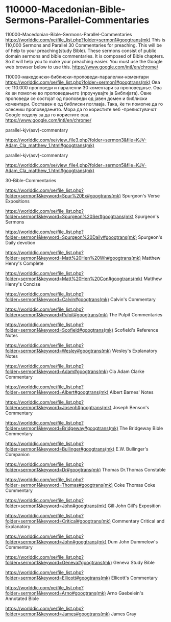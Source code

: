 # 110000-Macedonian-Bible-Sermons-Parallel-Commentaries
110000-Macedonian-Bible-Sermons-Parallel-Commentaries
https://worlddic.com/xe/file_list.php?folder=sermon1#googtrans(mk) 
This is 110,000 Sermons and Parallel 30 Commentaries for preaching. 
This will be of help to your preaching(study Bible). 
These sermons consist of public domain sermons and bible commentaries. 
It is composed of Bible chapters. 
So it will help you to make your preaching easier.
You must use the Google web browser below to use this.
https://www.google.com/intl/en/chrome/

110000-македонски-библиски-проповеди-паралелни-коментари
https://worlddic.com/xe/file_list.php?folder=sermon1#googtrans(mk)
Ова се 110.000 проповеди и паралелни 30 коментари за проповедање.
Ова ќе ви помогне во проповедањето (проучувајте ја Библијата).
Овие проповеди се состојат од проповеди од јавен домен и библиски коментари.
Составен е од библиски поглавја.
Така, ќе ти помогне да го олесниш проповедањето.
Мора да го користите веб -прелистувачот Google подолу за да го користите ова.
https://www.google.com/intl/en/chrome/


parallel-kjv(asv)-commentary

https://worlddic.com/xe/view_file3.php?folder=sermon3&file=KJV-Adam_Cla_matthew_1.html#googtrans(mk) 

parallel-kjv(asv)-commentary

https://worlddic.com/xe/view_file4.php?folder=sermon5&file=KJV-Adam_Cla_matthew_1.html#googtrans(mk)

30-Bible-Commentaries

 https://worlddic.com/xe/file_list.php?folder=sermon1&keyword=Spur%20Ex#googtrans(mk) Spurgeon's Verse Expositions 
 
 https://worlddic.com/xe/file_list.php?folder=sermon1&keyword=Spurgeon%20Ser#googtrans(mk) Spurgeon's Sermons 
 
 https://worlddic.com/xe/file_list.php?folder=sermon1&keyword=Spurgeon%20Daily#googtrans(mk) Spurgeon's Daily devotion 
 
 https://worlddic.com/xe/file_list.php?folder=sermon1&keyword=Matt%20Hen%20Wh#googtrans(mk) Matthew Henry's Complete 
 
 https://worlddic.com/xe/file_list.php?folder=sermon1&keyword=Matt%20Hen%20Con#googtrans(mk) Matthew Henry's Concise 


 https://worlddic.com/xe/file_list.php?folder=sermon1&keyword=Calvin#googtrans(mk) Calvin's Commentary  
 
 https://worlddic.com/xe/file_list.php?folder=sermon1&keyword=Pulpit#googtrans(mk) The Pulpit Commentaries 
 
 https://worlddic.com/xe/file_list.php?folder=sermon1&keyword=Scofield#googtrans(mk) Scofield's Reference Notes  
 
 https://worlddic.com/xe/file_list.php?folder=sermon1&keyword=Wesley#googtrans(mk) Wesley's Explanatory Notes 
 
 https://worlddic.com/xe/file_list.php?folder=sermon1&keyword=Adam#googtrans(mk) Cla Adam Clarke Commentary 
 

 https://worlddic.com/xe/file_list.php?folder=sermon1&keyword=Albert#googtrans(mk) Albert Barnes' Notes 
 
 https://worlddic.com/xe/file_list.php?folder=sermon1&keyword=Joseph#googtrans(mk) Joseph Benson's Commentary 
 
 https://worlddic.com/xe/file_list.php?folder=sermon1&keyword=Bridgeway#googtrans(mk) The Bridgeway Bible Commentary 
 
 https://worlddic.com/xe/file_list.php?folder=sermon1&keyword=Bullinger#googtrans(mk) E.W. Bullinger's Companion 
 
 https://worlddic.com/xe/file_list.php?folder=sermon1&keyword=Dr#googtrans(mk) Thomas Dr.Thomas Constable 
 
 
 https://worlddic.com/xe/file_list.php?folder=sermon1&keyword=Thomas#googtrans(mk) Coke Thomas Coke Commentary 
 
 https://worlddic.com/xe/file_list.php?folder=sermon1&keyword=John#googtrans(mk) Gill John Gill's Exposition 
 
 https://worlddic.com/xe/file_list.php?folder=sermon1&keyword=Critical#googtrans(mk) Commentary Critical and Explanatory 
 
 https://worlddic.com/xe/file_list.php?folder=sermon1&keyword=John#googtrans(mk) Dum John Dummelow's Commentary 
 
 https://worlddic.com/xe/file_list.php?folder=sermon1&keyword=Geneva#googtrans(mk) Geneva Study Bible 
 
 
 https://worlddic.com/xe/file_list.php?folder=sermon1&keyword=Ellicott#googtrans(mk) Ellicott's Commentary 
 
 https://worlddic.com/xe/file_list.php?folder=sermon1&keyword=Arno#googtrans(mk) Arno Gaebelein's Annotated Bible 
 
 https://worlddic.com/xe/file_list.php?folder=sermon1&keyword=James#googtrans(mk) James Gray 
 
 
